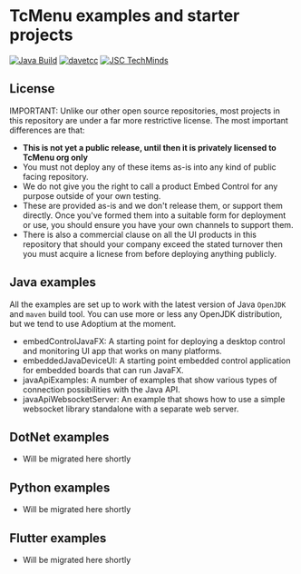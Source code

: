 # TcMenu examples and starter projects

[![Java Build](https://github.com/TcMenu/tcmenu-examples-starters/actions/workflows/build.yml/badge.svg)](https://github.com/TcMenu/tcmenu-examples-starters/actions/workflows/build.yml)
[![davetcc](https://img.shields.io/badge/davetcc-dev-blue.svg)](https://github.com/davetcc)
[![JSC TechMinds](https://img.shields.io/badge/JSC-TechMinds-green.svg)](https://www.jsctm.cz)

## License

IMPORTANT: Unlike our other open source repositories, most projects in this repository are under a far more restrictive license. The most important differences are that:

* **This is not yet a public release, until then it is privately licensed to TcMenu org only**
* You must not deploy any of these items as-is into any kind of public facing repository.
* We do not give you the right to call a product Embed Control for any purpose outside of your own testing.
* These are provided as-is and we don't release them, or support them directly. Once you've formed them into a suitable form for deployment or use, you should ensure you have your own channels to support them.
* There is also a commercial clause on all the UI products in this repository that should your company exceed the stated turnover then you must acquire a licnese from before deploying anything publicly.

## Java examples

All the examples are set up to work with the latest version of Java `OpenJDK` and `maven` build tool. You can use more or less any OpenJDK distribution, but we tend to use Adoptium at the moment.

* embedControlJavaFX: A starting point for deploying a desktop control and monitoring UI app that works on many platforms.
* embeddedJavaDeviceUI: A starting point embedded control application for embedded boards that can run JavaFX.
* javaApiExamples: A number of examples that show various types of connection possibilities with the Java API.
* javaApiWebsocketServer: An example that shows how to use a simple websocket library standalone with a separate web server.

## DotNet examples

* Will be migrated here shortly

## Python examples

* Will be migrated here shortly

## Flutter examples

* Will be migrated here shortly
